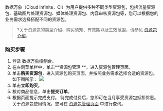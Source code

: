 数据万象（Cloud Infinite，CI）为用户提供多种不同类型资源包，包括流量资源包、基础图片处理资源包、媒体处理资源包、内容审核资源包等，您可以根据您的业务需求选择搭配不同的资源包。

>?关于资源包的类型介绍、购买须知、有效期以及生效范围，请参见 [资源包介绍](https://cloud.tencent.com/document/product/436/36523)。



### 购买步骤

1. 登录 [数据万象控制台](https://console.cloud.tencent.com/ci)。
2. 在左侧菜单栏中，单击**资源包管理 **，进入资源包管理页面。
3. 单击**购买资源包**，进入资源包购买页面，并按照业务需求选择合适的资源包。如下图所示：
![](https://qcloudimg.tencent-cloud.cn/raw/baf3fbc8705d0b0c3979cd37c77d7cf0.png)
4. 单击**立即购买**。
5. 核对商品信息，单击**提交订单**。
6. 根据页面提示完成支付。
待完成付费后，您即可在当月享受资源包抵扣优惠。关于资源包使用情况，您可在 [资源包管理页面](https://console.cloud.tencent.com/ci/package) 中进行查询。
